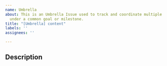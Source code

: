 ```yaml
---
name: Umbrella
about: This is an Umbrella Issue used to track and coordinate multiple related sub-issues
  under a common goal or milestone.
title: "[Umbrella] content"
labels: ''
assignees: ''

---
```


## Description
